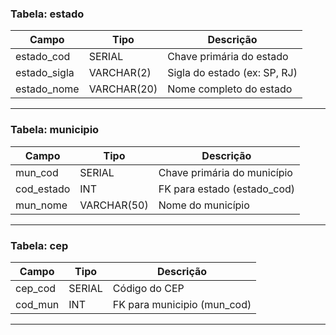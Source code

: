 ### Tabela: estado

| Campo        | Tipo       | Descrição                       |
|--------------|------------|---------------------------------|
| estado_cod   | SERIAL     | Chave primária do estado        |
| estado_sigla | VARCHAR(2) | Sigla do estado (ex: SP, RJ)    |
| estado_nome  | VARCHAR(20)| Nome completo do estado         |

---

### Tabela: municipio

| Campo      | Tipo       | Descrição                           |
|------------|------------|-------------------------------------|
| mun_cod    | SERIAL     | Chave primária do município         |
| cod_estado | INT        | FK para estado (estado_cod)         |
| mun_nome   | VARCHAR(50)| Nome do município                   |

---

### Tabela: cep

| Campo    | Tipo   | Descrição                   |
|----------|--------|-----------------------------|
| cep_cod  | SERIAL | Código do CEP               |
| cod_mun  | INT    | FK para municipio (mun_cod) |

---